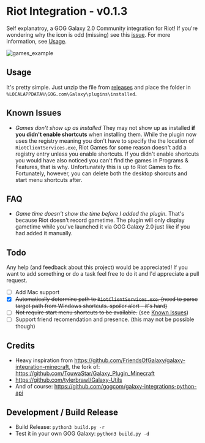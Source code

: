 # Riot Integration - v0.1.3

Self explanatroy, a GOG Galaxy 2.0 Community integration for Riot! If you're wondering why the icon is odd (missing) see this [issue](https://github.com/urwrstkn8mare/gog-riot-integration/issues/1#issuecomment-641019594). For more information, see [Usage](#usage).

![games_example](https://raw.githubusercontent.com/urwrstkn8mare/gog-riot-integration/master/screenshot.png)

## Usage

It's pretty simple. Just unzip the file from [releases](https://github.com/urwrstkn8mare/gog-riot-integration/releases) and place the folder in `%LOCALAPPDATA%\GOG.com\Galaxy\plugins\installed`.

## Known Issues

- _Games don't show up as installed_ They may not show up as installed **if you didn't enable shortcuts** when installing them. While the plugin now uses the registry meaning you don't have to specify the the location of `RiotClientServices.exe`, Riot Games for some reason doesn't add a registry entry unless you enable shortcuts. If you didn't enable shortcuts you would have also noticed you can't find the games in Programs & Features, that is why. Unfortunately this is up to Riot Games to fix. Fortunately, however, you can delete both the desktop shorcuts and start menu shortcuts after.

## FAQ

- _Game time doesn't show the time before I added the plugin._
  That's because Riot doesn't record gametime. The plugin will only display gametime while you've launched it via GOG Galaxy 2.0 just like if you had added it manually.

## Todo

Any help (and feedback about this project) would be appreciated! If you want to add something or do a task feel free to do it and I'd appreciate a pull request.

- [ ] Add Mac support
- [x] ~~Automatically determine path to `RiotClientServices.exe`. (need to parse target path from Windows shortcuts. spoiler alert - it's hard)~~
- [ ] ~~Not require start menu shortcuts to be available.~~ (see [Known Issues](#known-issues))
- [ ] Support friend recomendation and presence. (this may not be possible though)

## Credits

- Heavy inspiration from <https://github.com/FriendsOfGalaxy/galaxy-integration-minecraft>, the fork of: <https://github.com/TouwaStar/Galaxy_Plugin_Minecraft>
- <https://github.com/tylerbrawl/Galaxy-Utils>
- And of course: <https://github.com/gogcom/galaxy-integrations-python-api>

## Development / Build Release

- Build Release: `python3 build.py -r`
- Test it in your own GOG Galaxy: `python3 build.py -d`
